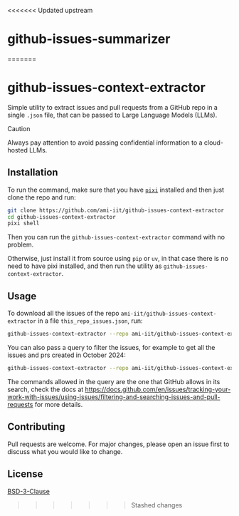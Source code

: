 <<<<<<< Updated upstream
# github-issues-summarizer
=======
# github-issues-context-extractor

Simple utility to extract issues and pull requests from a GitHub repo in a single `.json` file, that can be passed to Large Language Models (LLMs).

> [!CAUTION]
> Always pay attention to avoid passing confidential information to a cloud-hosted LLMs.

## Installation

To run the command, make sure that you have [`pixi`](https://pixi.sh) installed and then just clone the repo and run:

```bash
git clone https://github.com/ami-iit/github-issues-context-extractor
cd github-issues-context-extractor
pixi shell
```

Then you can run the `github-issues-context-extractor` command with no problem.

Otherwise, just install it from source using `pip` or `uv`, in that case there is no need to have pixi installed, and then run the utility as `github-issues-context-extractor`.

## Usage

To download all the issues of the repo `ami-iit/github-issues-context-extractor` in a file `this_repo_issues.json`, run:

```bash
github-issues-context-extractor --repo ami-iit/github-issues-context-extractor --output_file this_repo_issues.json
```

You can also pass a query to filter the issues, for example to get all the issues and prs created in October 2024:

```bash
github-issues-context-extractor --repo ami-iit/github-issues-context-extractor --query "created:>2024-09-01 created:<2024-10-31" --output_file this_repo_issues.json
```

The commands allowed in the query are the one that GitHub allows in its search, check the docs at https://docs.github.com/en/issues/tracking-your-work-with-issues/using-issues/filtering-and-searching-issues-and-pull-requests for more details.

## Contributing

Pull requests are welcome. For major changes, please open an issue first
to discuss what you would like to change.

## License

[BSD-3-Clause](https://spdx.org/licenses/BSD-3-Clause.html)
>>>>>>> Stashed changes
